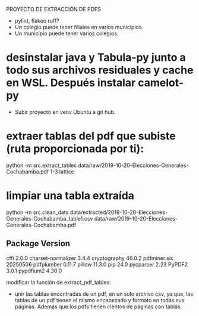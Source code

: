 PROYECTO DE EXTRACCIÓN DE PDFS
- pylint, flakeo ruff?
- Un colegio puede tener filiales en varios municipios.
- Un municipio puede tener varios colegios.
# desinstalar java y Tabula-py junto a todo sus archivos residuales y cache en WSL. Después instalar camelot-py
- Subir proyecto en venv Ubuntu a git hub.



# extraer tablas del pdf que subiste (ruta proporcionada por ti):
python -m src.extract_tables data/raw/2019-10-20-Elecciones-Generales-Cochabamba.pdf 1-3 lattice

# limpiar una tabla extraída
python -m src.clean_data data/extracted/2019-10-20-Elecciones-Generales-Cochabamba_table1.csv data/raw/2019-10-20-Elecciones-Generales-Cochabamba.pdf


Package            Version
---
cffi               2.0.0
charset-normalizer 3.4.4
cryptography       46.0.2
pdfminer.six       20250506
pdfplumber         0.11.7
pillow             11.3.0
pip                24.0
pycparser          2.23
PyPDF2             3.0.1
pypdfium2          4.30.0


modificar la función de extract_pdf_tables:
- unir las tablas encontradas de un pdf, en un solo archivo csv, ya que, las tablas de un pdf tienen el mismo encabezado y formato en todas sus páginas. Además que los pdfs tienen cientos de páginas con tablas.

